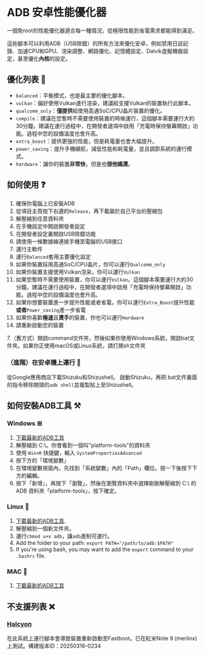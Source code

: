# ADB 安卓性能優化器
一個免root的性能優化器適合每一種情況，從極限性能到省電需求都能得到滿足。

這些腳本可以利用ADB（USB除錯）的所有方法來優化安卓，例如禁用日誌記錄、加速CPU和GPU、渲染調整、網路優化、記憶體設定、Dalvik虛擬機器設定，甚至優化**內核**的設定。

## 優化列表 📑
- `balanced`：平衡模式，也是最主要的優化腳本。
- `vulkan`：偏好使用Vulkan進行渲染，建議給支援Vulkan的裝置執行此腳本。
- `qualcomm_only`：**僅提供**給使用高通SoC/CPU晶片裝置的優化。
- `compile`：建議在您暫時不需要使用裝置的時候運行，這個腳本需要運行大約30分鐘。建議在運行過程中，在開發者選項中啟用「充電時保持螢幕開啟」功能。過程中您的設備溫度也會升高。
- `extra_boost`：提供更強的性能，但是耗電量也會大幅提升。
- `power_saving`：提升手機續航，減低性能和耗電量，並且調節系統的運行模式。
- `hardware`：讓你的裝置**非常快**，但是也**很他媽燙**。

## 如何使用 ❓

1. 確保你電腦上已安裝ADB
2. 從項目主頁按下右邊的`Release`，再下載屬於自己平台的壓縮包
3. 解壓縮到任意資料夾
4. 在手機設定中開啟開發者設定
5. 在開發者設定裏開啟USB除錯功能
6. 請使用一條數據線連接手機至電腦的USB接口
7. 運行主軟件
8. 運行`Balanced`套用主要優化設定
9. 如果你裝置採用高通SoC/CPU晶片，你可以運行`Qualcomm_only`
10. 如果你裝置支援使用Vulkan渲染，你可以運行`Vulkan`
11. 如果您暫時不需要使用裝置，你可以運行`Vulkan`。這個腳本需要運行大約30分鐘。建議在運行過程中，在開發者選項中啟用「充電時保持螢幕開啟」功能。過程中您的設備溫度也會升高。
12. 如果你想要裝置進一步提升性能或者省電，你可以運行`Extra_Boost`提升性能**或者**`Power_saving`進一步省電
13. 如果你喜歡**極速**且**燙手**的裝置，你也可以運行`Hardware`
14. 請重新啟動您的裝置

7.（舊方式）開啟command文件夾，然後如果你使用Windows系統，開啟bat文件夾。如果你正使用macOS或Linux系統，請打開sh文件夾

### （進階）在安卓機上運行 🤖
從Google應用商店下載Shizuku和Shizushell。
啟動Shizuku，再把.bat文件裏面的指令移除開頭的`adb shell`並複製貼上至Shizushell。

## 如何安裝ADB工具 ⚒️

### Windows ⊞
1. [下載最新的ADB工具](https://dl.google.com/android/repository/platform-tools-latest-windows.zip)
2. 解壓縮到 C:\。你會看到一個叫"platform-tools"的資料夾
3. 使用 `Win+R` 快捷鍵，輸入 `SystemPropertiesAdvanced`
4. 按下方的「環境變數」
5. 在環境變數視窗內，先找到「系統變數」內的「Path」欄位。按一下後按下下方的編輯。
6. 按下「新增」，再按下「瀏覽」，然後在瀏覽資料夾中選擇剛剛解壓縮到 C:\ 的 ADB 資料夾「platform-tools」，按下確定。

### Linux 🐧
1. [下載最新的ADB工具](https://dl.google.com/android/repository/platform-tools-latest-linux.zip).
2. 解壓縮到一個新文件夾。
3. 運行`chmod u+x adb`，讓`adb`進制可運行。
4. Add the folder to your path: `export PATH="/path/to/adb:$PATH"`
5. If you're using bash, you may want to add the `export` command to your `.bashrc` file.

### MAC 🍎
1. [下載最新的ADB工具](https://dl.google.com/android/repository/platform-tools-latest-darwin.zip)

## 不支援列表 ❌
### [Halcyon](https://hlcyn.co/)
在此系統上運行腳本會導致裝置重新啟動至Fastboot。已在紅米Note 9 (merlinx)上測試。構建版本ID：20250316-0234
